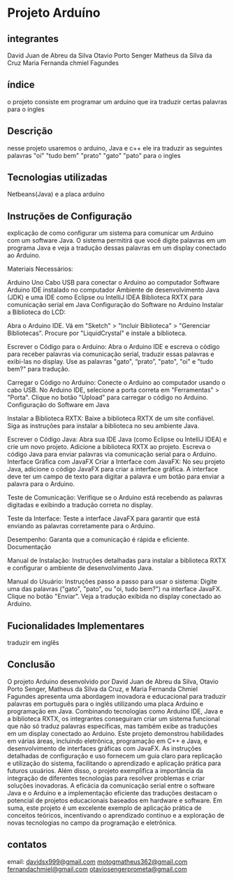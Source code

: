 # Projeto Arduíno

## integrantes
David Juan de Abreu da Silva
Otavio Porto Senger 
Matheus da Silva da Cruz
Maria Fernanda chmiel Fagundes 

## índice 
o projeto consiste em programar um arduino que ira traduzir certas palavras para o ingles

## Descrição
nesse projeto usaremos o arduino, Java e c++ ele ira traduzir as seguintes palavras "oi" "tudo bem" "prato" "gato" "pato" para o ingles

## Tecnologias utilizadas
Netbeans(Java) e a placa arduíno

## Instruções de Configuração



explicação de como configurar um sistema para comunicar um Arduino com um software Java. O sistema permitirá que você digite palavras em um programa Java e veja a tradução dessas palavras em um display conectado ao Arduino.

Materiais Necessários:

Arduino Uno
Cabo USB para conectar o Arduino ao computador
Software Arduino IDE instalado no computador
Ambiente de desenvolvimento Java (JDK) e uma IDE como Eclipse ou IntelliJ IDEA
Biblioteca RXTX para comunicação serial em Java
Configuração do Software no Arduino
Instalar a Biblioteca do LCD:

Abra o Arduino IDE.
Vá em "Sketch" > "Incluir Biblioteca" > "Gerenciar Bibliotecas".
Procure por "LiquidCrystal" e instale a biblioteca.

Escrever o Código para o Arduino:
Abra o Arduino IDE e escreva o código para receber palavras via comunicação serial, traduzir essas palavras e exibi-las no display.
Use as palavras "gato", “prato”, "pato", "oi" e "tudo bem?" para tradução.

Carregar o Código no Arduino:
Conecte o Arduino ao computador usando o cabo USB.
No Arduino IDE, selecione a porta correta em "Ferramentas" > "Porta".
Clique no botão "Upload" para carregar o código no Arduino.
Configuração do Software em Java

Instalar a Biblioteca RXTX:
Baixe a biblioteca RXTX de um site confiável.
Siga as instruções para instalar a biblioteca no seu ambiente Java.

Escrever o Código Java:
Abra sua IDE Java (como Eclipse ou IntelliJ IDEA) e crie um novo projeto.
Adicione a biblioteca RXTX ao projeto.
Escreva o código Java para enviar palavras via comunicação serial para o Arduino.
Interface Gráfica com JavaFX
Criar a Interface com JavaFX:
No seu projeto Java, adicione o código JavaFX para criar a interface gráfica.
A interface deve ter um campo de texto para digitar a palavra e um botão para enviar a palavra para o Arduino.


Teste de Comunicação:
Verifique se o Arduino está recebendo as palavras digitadas e exibindo a tradução correta no display.

Teste da Interface:
Teste a interface JavaFX para garantir que está enviando as palavras corretamente para o Arduino.

Desempenho:
Garanta que a comunicação é rápida e eficiente.
Documentação

Manual de Instalação:
Instruções detalhadas para instalar a biblioteca RXTX e configurar o ambiente de desenvolvimento Java.

Manual do Usuário:
Instruções passo a passo para usar o sistema:
Digite uma das palavras ("gato", "pato",  ou "oi, tudo bem?") na interface JavaFX.
Clique no botão "Enviar".
Veja a tradução exibida no display conectado ao Arduino.

## Fucionalidades Implementares 
traduzir em inglês

## Conclusão

O projeto Arduino desenvolvido por David Juan de Abreu da Silva, Otavio Porto Senger, Matheus da Silva da Cruz, e Maria Fernanda Chmiel Fagundes apresenta uma abordagem inovadora e educacional para traduzir palavras em português para o inglês utilizando uma placa Arduino e programação em Java.
Combinando tecnologias como Arduino IDE, Java e a biblioteca RXTX, os integrantes conseguiram criar um sistema funcional que não só traduz palavras específicas, mas também exibe as traduções em um display conectado ao Arduino.
Este projeto demonstrou habilidades em várias áreas, incluindo eletrônica, programação em C++ e Java, e desenvolvimento de interfaces gráficas com JavaFX.
As instruções detalhadas de configuração e uso fornecem um guia claro para replicação e utilização do sistema, facilitando o aprendizado e aplicação prática para futuros usuários.
Além disso, o projeto exemplifica a importância da integração de diferentes tecnologias para resolver problemas e criar soluções inovadoras.
A eficácia da comunicação serial entre o software Java e o Arduino e a implementação eficiente das traduções destacam o potencial de projetos educacionais baseados em hardware e software.
Em suma, este projeto é um excelente exemplo de aplicação prática de conceitos teóricos, incentivando o aprendizado contínuo e a exploração de novas tecnologias no campo da programação e eletrônica.

## contatos
email: davidsx999@gmail.com
       motogmatheus362@gmail.com
       fernandachmiel@gmail.com
       otaviosengerprometa@gmail.com
